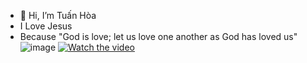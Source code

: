 - 👋 Hi, I’m Tuấn Hòa 
- I Love Jesus
- Because "God is love; let us love one another as God has loved us"
![image](https://github.com/AnhTuan30012005/Tearm-2-Year-1/assets/154312631/62c8a81b-47f7-441c-b831-5e7dbafc2820)
[![Watch the video](https://i.stack.imgur.com/Vp2cE.png)](https://youtu.be/vt5fpE0bzSY)



